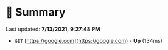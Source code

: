 # 📖 Summary
Last updated: **7/13/2021, 9:27:48 PM**

- `GET` [https://google.com](https://google.com) - **Up** (134ms)
